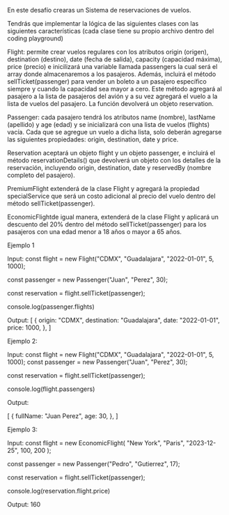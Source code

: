 En este desafío crearas un Sistema de reservaciones de vuelos.

Tendrás que implementar la lógica de las siguientes clases con las siguientes características (cada clase tiene su propio archivo dentro del coding playground)

Flight: permite crear vuelos regulares con los atributos origin (origen), destination (destino), date (fecha de salida), capacity (capacidad máxima), price (precio) e inicilizará una variable llamada passengers la cual será el array donde almacenaremos a los pasajeros. Además, incluirá el método sellTicket(passenger) para vender un boleto a un pasajero específico siempre y cuando la capacidad sea mayor a cero. Este método agregará al pasajero a la lista de pasajeros del avión y a su vez agregará el vuelo a la lista de vuelos del pasajero. La función devolverá un objeto reservation.

Passenger: cada pasajero tendrá los atributos name (nombre), lastName (apellido) y age (edad) y se inicializará con una lista de vuelos (flights) vacía. Cada que se agregue un vuelo a dicha lista, solo deberán agregarse las siguientes propiedades: origin, destination, date y price.

Reservation aceptará un objeto flight y un objeto passenger, e incluirá el método reservationDetails() que devolverá un objeto con los detalles de la reservación, incluyendo origin, destination, date y reservedBy (nombre completo del pasajero).

PremiumFlight extenderá de la clase Flight y agregará la propiedad specialService que será un costo adicional al precio del vuelo dentro del método sellTicket(passenger).

EconomicFlightde igual manera, extenderá de la clase Flight y aplicará un descuento del 20% dentro del método sellTicket(passenger) para los pasajeros con una edad menor a 18 años o mayor a 65 años.

Ejemplo 1


Input:
const flight = new Flight("CDMX", "Guadalajara", "2022-01-01", 5, 1000);

const passenger = new Passenger("Juan", "Perez", 30);

const reservation = flight.sellTicket(passenger);

console.log(passenger.flights)

Output:
[
  {
    origin: "CDMX",
    destination: "Guadalajara",
    date: "2022-01-01",
    price: 1000,
  },
]

Ejemplo 2:

Input:
const flight = new Flight("CDMX", "Guadalajara", "2022-01-01", 5, 1000);
const passenger = new Passenger("Juan", "Perez", 30);

const reservation = flight.sellTicket(passenger);

console.log(flight.passengers)

Output:

[
  {
    fullName: "Juan Perez",
    age: 30,
  },
]

Ejemplo 3:

Input:
const flight = new EconomicFlight(
  "New York",
  "Paris",
  "2023-12-25",
  100,
  200
);

const passenger = new Passenger("Pedro", "Gutierrez", 17);

const reservation = flight.sellTicket(passenger);

console.log(reservation.flight.price)

Output: 160